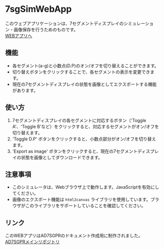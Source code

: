 # 7sgSimWebApp

このウェブアプリケーションは、7セグメントディスプレイのシミュレーション・画像保存を行うためのものです。  
[WEBアプリへ](https://t-oda-bto.github.io/7sgSimWebApp/)

## 機能

- 各セグメント(a-g)と小数点(D.P)のオン/オフを切り替えることができます。
- 切り替えボタンをクリックすることで、各セグメントの表示を変更できます。
- 現在の7セグメントディスプレイの状態を画像としてエクスポートする機能があります。

## 使い方

1. 7セグメントディスプレイの各セグメントに対応するボタン（'Toggle A'、'Toggle B'など）をクリックすると、対応するセグメントがオン/オフを切り替えます。
2. 'Toggle D.P' ボタンをクリックすると、小数点部分がオン/オフを切り替えます。
3. 'Export as image' ボタンをクリックすると、現在の7セグメントディスプレイの状態を画像としてダウンロードできます。

## 注意事項

- このシミュレータは、Webブラウザ上で動作します。JavaScriptを有効にしてください。
- 画像のエクスポート機能は `html2canvas` ライブラリを使用しています。ブラウザがこのライブラリをサポートしていることを確認してください。

## リンク
このWEBアプリはAD7SGPRのドキュメント作成用に制作されました。
[AD7SGPRメインリポジトリ](https://github.com/bit-trade-one/AD7SGPR/tree/master)
